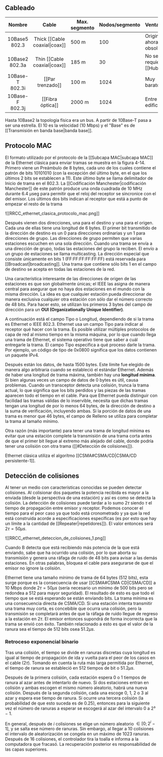 ## Cableado
|        Nombre        |             Cable             | Max. segmento | Nodos/segmento | Ventajas                 |
|:--------------------:|:-----------------------------:| ------------- | -------------- | ------------------------ |
|  10Base5 <br> 802.3  | Thick [[Cable coaxial\|coax]] | 500 m         | 100            | Original, ahora obsoleta |
| 10Base2 <br> 802.3a  | Thin [[Cable coaxial\|coax]]  | 185 m         | 30             | No se requiere [[Hub]]   |
| 10Base-T <br> 802.3i |       [[Par trenzado]]        | 100 m         | 1024           | Muy barato               |
| 10Base-F <br> 802.3j |       [[Fibra óptica]]        | 2000 m        | 1024           | Entre edificios          |

Hasta 10Base2 la topología física era un bus. A partir de 10Base-T pasa a ser una estrella. El 10 es la velocidad (10 Mbps) y el "Base" es de [[Transmisión en banda base|banda base]].

## Protocolo MAC
El formato utilizado por el protocolo de la [[Subcapa MAC|subcapa MAC]] de la Ethernet clásica para enviar tramas se muestra en la figura 4-14. Primero viene un Preámbulo de 8 bytes, cada uno de los cuales contiene el patrón de bits 10101010 (con la excepción del último byte, en el que los últimos 2 bits se establecen a 11). Este último byte se llama delimitador de Inicio de trama en el 802.3. La [[Codificación Manchester|codificación Manchester]] de este patrón produce una onda cuadrada de 10 MHz durante 6.4 μseg para permitir que el reloj del receptor se sincronice con el del emisor. Los últimos dos bits indican al receptor que está a punto de empezar el resto de la trama

![[RRCC_ethernet_clasica_protocolo_mac.png]]

Después vienen dos direcciones, una para el destino y una para el origen. Cada una de ellas tiene una longitud de 6 bytes. El primer bit transmitido de la dirección de destino es un 0 para direcciones ordinarias y un 1 para direcciones de grupo. Las direcciones de grupo permiten que varias estaciones escuchen en una sola dirección. Cuando una trama se envía a una dirección de grupo, todas las estaciones del grupo la reciben. El envío a un grupo de estaciones se llama multicasting. La dirección especial que consiste únicamente en bits 1 (FF:FF:FF:FF:FF:FF) está reservada para [[Broadcast|broadcasting]]. Una trama que contiene sólo bits 1 en el campo de destino se acepta en todas las estaciones de la red.

Una característica interesante de las direcciones de origen de las estaciones es que son globalmente únicas; el IEEE las asigna de manera central para asegurar que no haya dos estaciones en el mundo con la misma dirección. La idea es que cualquier estación pueda direccionar de manera exclusiva cualquier otra estación con sólo dar el número correcto de 48 bits. Para hacer esto, se utilizan los primeros 3 bytes del campo de dirección para un **OUI (Organizationally Unique Identifier)**.

A continuación está el campo Tipo o Longitud, dependiendo de si la trama es Ethernet o IEEE 802.3. Ethernet usa un campo Tipo para indicar al receptor qué hacer con la trama. Es posible utilizar múltiples protocolos de capa de red al mismo tiempo en la misma máquina, por lo que cuando llega una trama de Ethernet, el sistema operativo tiene que saber a cuál entregarle la trama. El campo Tipo especifica a qué proceso darle la trama. Por ejemplo, un código de tipo de 0x0800 significa que los datos contienen un paquete IPv4.

Después están los datos, de hasta 1500 bytes. Este límite fue elegido de manera algo arbitraria cuando se estableció el estándar Ethernet. Además de haber una longitud de trama máxima, también hay una **longitud mínima**. Si bien algunas veces un campo de datos de 0 bytes es útil, causa problemas. Cuando un transceptor detecta una colisión, trunca la trama actual, lo que significa que los bits perdidos y las piezas de las tramas aparecen todo el tiempo en el cable. Para que Ethernet pueda distinguir con facilidad las tramas válidas de lo inservible, necesita que dichas tramas tengan una longitud de por lo menos 64 bytes, de la dirección de destino a la suma de verificación, incluyendo ambas. Si la porción de datos de una trama es menor que 46 bytes, el campo de Relleno se utiliza para completar la trama al tamaño mínimo.

Otra razón (más importante) para tener una trama de longitud mínima es evitar que una estación complete la transmisión de una trama corta antes de que el primer bit llegue al extremo más alejado del cable, donde podría tener una colisión con otra trama ([[#Detección de colisiones]]).

Ethernet clásica utiliza el algorítmo [[CSMA#CSMA/CD|CSMA/CD persistente-1]].

## Detección de colisiones
Al tener un medio con características conocidas se pueden detectar colisiones. Al colisionar dos paquetes la potencia recibida es mayor a la enviada (desde la perspectiva de una estación) y así es como se detecta la colisión. La detección de colisiones puede tardar a lo sumo $2\tau$ siendo $\tau$ el tiempo de propagación entre emisor y receptor. Podemos conocer el tiempo para el peor caso ya que todo está cronometrado y ya que la red está construida acorde a especificaciones específicas (es por esto que hay un límite a la cantidad de [[Repeater|repetidores]]). El valor entonces será $2\tau = 50 \mu s$.

![[RRCC_ethernet_deteccion_de_colisiones_1.png]]

Cuando B detecta que está recibiendo más potencia de la que está enviando, sabe que ha ocurrido una colisión, por lo que aborta su transmisión y genera una ráfaga de ruido de 48 bits para avisar a las demás estaciones. En otras palabras, bloquea el cable para asegurarse de que el emisor no ignore la colisión.

Ethernet tiene una tamaño mínimo de trama de 64 bytes (512 bits), esta surge porque es la consecuencia de usar [[CSMA#CSMA CD|CSMA/CD]] a 10 Mbps donde $2\tau = 50 \mu s$ (sería necesario un mínimo de 500 bits pero se redondea a 512 para mayor seguridad). El resultado de esto es que todo el tiempo que se está esperando se están enviando bits. La trama mínima es una consecuencia directa de CSMA/CD. Si una estación intenta transmitir una trama muy corta, es concebible que ocurra una colisión, pero la transmisión se completará antes de que la ráfaga de ruido llegue de regreso a la estación en $2\tau$. El emisor entonces supondrá de forma incorrecta que la trama se envió con éxito. También relacionado a esto es que el valor de la ranura sea el tiempo de 512 bits osea $51.2 \mu s$.

### Retroceso exponencial binario
Tras una colisión, el tiempo se divide en ranuras discretas cuya longitud es igual al tiempo de propagación de ida y vuelta para el peor de los casos en el cable ($2\tau$). Tomando en cuenta la ruta más larga permitida por Ethernet, el tiempo de ranura se estableció en 512 tiempos de bit o $51.2 \mu s$.

Después de la primera colisión, cada estación espera 0 o 1 tiempos de ranura al azar antes de intentarlo de nuevo. Si dos estaciones entran en colisión y ambas escogen el mismo número aleatorio, habrá una nueva colisión. Después de la segunda colisión, cada una escoge 0, 1, 2 o 3 al azar y espera ese tiempo de ranura. Si ocurre una tercera colisión (la probabilidad de que esto suceda es de 0.25), entonces para la siguiente vez el número de ranuras a esperar se escogerá al azar del intervalo 0 a 2³ − 1.

En general, después de $i$ colisiones se elige un número aleatorio $\in [0; 2^i-1]$, y se salta ese número de ranuras. Sin embargo, al llegar a 10 colisiones el intervalo de aleatorización se congela en un máximo de 1023 ranuras. Después de 16 colisiones, el controlador tira la toalla e informa a la computadora que fracasó. La recuperación posterior es responsabilidad de las capas superiores.